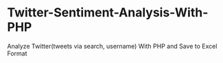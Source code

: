 # Twitter-Sentiment-Analysis-With-PHP
Analyze Twitter(tweets via search, username) With PHP and Save to Excel Format
